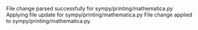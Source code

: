 File change parsed successfully for sympy/printing/mathematica.py
Applying file update for sympy/printing/mathematica.py
File change applied to sympy/printing/mathematica.py.
